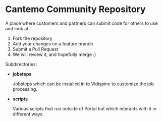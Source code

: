 # Cantemo Community Repository

A place where customers and partners can submit code for others to use and look at.

1. Fork the repository
1. Add your changes on a feature branch
1. Submit a Pull Request
1. We will review it, and hopefully merge :)


Subdirectories:

* **jobsteps**

  Jobsteps which can be installed in to Vidispine to customize the job processing.
   
* **scripts**

  Various scripts that run outside of Portal but which interacts with it in different ways.
